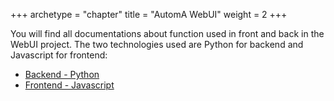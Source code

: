 +++
archetype = "chapter"
title = "AutomA WebUI"
weight = 2
+++

You will find all documentations about function used in front and back in the WebUI project. The two technologies used are Python for backend and Javascript for frontend:
-  [Backend - Python](/developers_documentation/automa-webui/back-end/index.html)
-  [Frontend - Javascript](/developers_documentation/automa-webui/back-end/index.html)